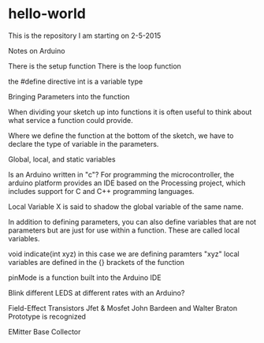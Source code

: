 # hello-world
This is the repository I am starting on 2-5-2015

Notes on Arduino 

There is the setup function 
There is the loop function 

the #define directive 
int is a variable type 

Bringing Parameters into the function

When dividing your sketch up into functions it is often useful to think about what service a function could provide. 

Where we define the function at the bottom of the sketch, we have to declare the type of variable in the parameters. 

Global, local, and static variables

Is an Arduino written in "c"?
For programming the microcontroller, the arduino platform provides an IDE based on the Processing project, which includes support for C and C++ programming languages. 

Local Variable X is said to shadow the global variable of the same name. 

In addition to defining parameters, you can also define variables that are not parameters but are just for use within a function. These are called local variables. 

void indicate(int xyz) in this case we are defining paramters "xyz"
local variables are defined in the {} brackets of the function 

pinMode is a function built into the Arduino IDE

Blink different LEDS at different rates with an Arduino? 

Field-Effect Transistors 
Jfet & Mosfet 
John Bardeen and Walter Braton 
Prototype is recognized 

EMitter
Base
Collector 
